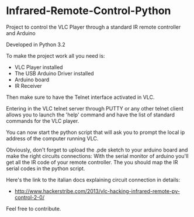 # Infrared-Remote-Control-Python
Project to control the VLC Player through a standard IR remote controller and Arduino

Developed in Python 3.2

To make the project work all you need is:
- VLC Player installed
- The USB Arduino Driver installed
- Arduino board
- IR Receiver

Then make sure to have the Telnet interface activated in VLC.

Entering in the VLC telnet server through PUTTY or any other telnet client allows you to launch the 'help' command and have the list of standard commands for the VLC player.

You can now start the python script that will ask you to prompt the local ip address of the computer running VLC.

Obviously, don't forget to upload the .pde sketch to your arduino board and make the right circuits connections: With the serial monitor of arduino you'll get all the IR code of your remote controller. The you should map the IR serial codes in the python script.


Here's the link to the italian docs explaining circuit connection in details:

- http://www.hackerstribe.com/2013/vlc-hacking-infrared-remote-py-control-2-0/

Feel free to contribute.
